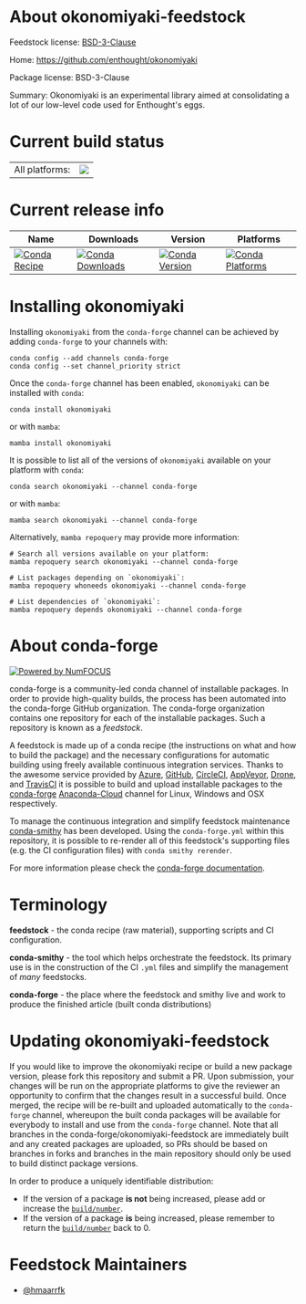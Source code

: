 About okonomiyaki-feedstock
===========================

Feedstock license: [BSD-3-Clause](https://github.com/conda-forge/okonomiyaki-feedstock/blob/main/LICENSE.txt)

Home: https://github.com/enthought/okonomiyaki

Package license: BSD-3-Clause

Summary: Okonomiyaki is an experimental library aimed at consolidating a lot of our low-level code used for Enthought's eggs.

Current build status
====================


<table><tr><td>All platforms:</td>
    <td>
      <a href="https://dev.azure.com/conda-forge/feedstock-builds/_build/latest?definitionId=6642&branchName=main">
        <img src="https://dev.azure.com/conda-forge/feedstock-builds/_apis/build/status/okonomiyaki-feedstock?branchName=main">
      </a>
    </td>
  </tr>
</table>

Current release info
====================

| Name | Downloads | Version | Platforms |
| --- | --- | --- | --- |
| [![Conda Recipe](https://img.shields.io/badge/recipe-okonomiyaki-green.svg)](https://anaconda.org/conda-forge/okonomiyaki) | [![Conda Downloads](https://img.shields.io/conda/dn/conda-forge/okonomiyaki.svg)](https://anaconda.org/conda-forge/okonomiyaki) | [![Conda Version](https://img.shields.io/conda/vn/conda-forge/okonomiyaki.svg)](https://anaconda.org/conda-forge/okonomiyaki) | [![Conda Platforms](https://img.shields.io/conda/pn/conda-forge/okonomiyaki.svg)](https://anaconda.org/conda-forge/okonomiyaki) |

Installing okonomiyaki
======================

Installing `okonomiyaki` from the `conda-forge` channel can be achieved by adding `conda-forge` to your channels with:

```
conda config --add channels conda-forge
conda config --set channel_priority strict
```

Once the `conda-forge` channel has been enabled, `okonomiyaki` can be installed with `conda`:

```
conda install okonomiyaki
```

or with `mamba`:

```
mamba install okonomiyaki
```

It is possible to list all of the versions of `okonomiyaki` available on your platform with `conda`:

```
conda search okonomiyaki --channel conda-forge
```

or with `mamba`:

```
mamba search okonomiyaki --channel conda-forge
```

Alternatively, `mamba repoquery` may provide more information:

```
# Search all versions available on your platform:
mamba repoquery search okonomiyaki --channel conda-forge

# List packages depending on `okonomiyaki`:
mamba repoquery whoneeds okonomiyaki --channel conda-forge

# List dependencies of `okonomiyaki`:
mamba repoquery depends okonomiyaki --channel conda-forge
```


About conda-forge
=================

[![Powered by
NumFOCUS](https://img.shields.io/badge/powered%20by-NumFOCUS-orange.svg?style=flat&colorA=E1523D&colorB=007D8A)](https://numfocus.org)

conda-forge is a community-led conda channel of installable packages.
In order to provide high-quality builds, the process has been automated into the
conda-forge GitHub organization. The conda-forge organization contains one repository
for each of the installable packages. Such a repository is known as a *feedstock*.

A feedstock is made up of a conda recipe (the instructions on what and how to build
the package) and the necessary configurations for automatic building using freely
available continuous integration services. Thanks to the awesome service provided by
[Azure](https://azure.microsoft.com/en-us/services/devops/), [GitHub](https://github.com/),
[CircleCI](https://circleci.com/), [AppVeyor](https://www.appveyor.com/),
[Drone](https://cloud.drone.io/welcome), and [TravisCI](https://travis-ci.com/)
it is possible to build and upload installable packages to the
[conda-forge](https://anaconda.org/conda-forge) [Anaconda-Cloud](https://anaconda.org/)
channel for Linux, Windows and OSX respectively.

To manage the continuous integration and simplify feedstock maintenance
[conda-smithy](https://github.com/conda-forge/conda-smithy) has been developed.
Using the ``conda-forge.yml`` within this repository, it is possible to re-render all of
this feedstock's supporting files (e.g. the CI configuration files) with ``conda smithy rerender``.

For more information please check the [conda-forge documentation](https://conda-forge.org/docs/).

Terminology
===========

**feedstock** - the conda recipe (raw material), supporting scripts and CI configuration.

**conda-smithy** - the tool which helps orchestrate the feedstock.
                   Its primary use is in the construction of the CI ``.yml`` files
                   and simplify the management of *many* feedstocks.

**conda-forge** - the place where the feedstock and smithy live and work to
                  produce the finished article (built conda distributions)


Updating okonomiyaki-feedstock
==============================

If you would like to improve the okonomiyaki recipe or build a new
package version, please fork this repository and submit a PR. Upon submission,
your changes will be run on the appropriate platforms to give the reviewer an
opportunity to confirm that the changes result in a successful build. Once
merged, the recipe will be re-built and uploaded automatically to the
`conda-forge` channel, whereupon the built conda packages will be available for
everybody to install and use from the `conda-forge` channel.
Note that all branches in the conda-forge/okonomiyaki-feedstock are
immediately built and any created packages are uploaded, so PRs should be based
on branches in forks and branches in the main repository should only be used to
build distinct package versions.

In order to produce a uniquely identifiable distribution:
 * If the version of a package **is not** being increased, please add or increase
   the [``build/number``](https://docs.conda.io/projects/conda-build/en/latest/resources/define-metadata.html#build-number-and-string).
 * If the version of a package **is** being increased, please remember to return
   the [``build/number``](https://docs.conda.io/projects/conda-build/en/latest/resources/define-metadata.html#build-number-and-string)
   back to 0.

Feedstock Maintainers
=====================

* [@hmaarrfk](https://github.com/hmaarrfk/)

